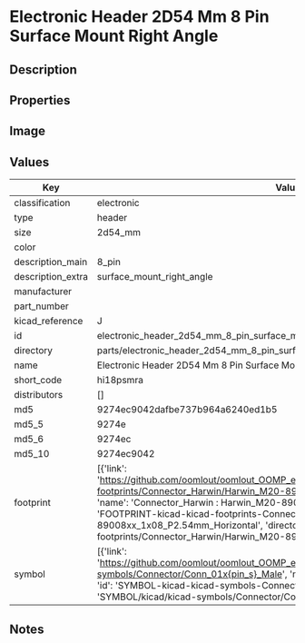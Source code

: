 # Electronic Header 2D54 Mm 8 Pin Surface Mount Right Angle

## Description

## Properties


## Image


## Values

| Key | Value |
| --- | --- |
| classification | electronic |
| type | header |
| size | 2d54_mm |
| color |  |
| description_main | 8_pin |
| description_extra | surface_mount_right_angle |
| manufacturer |  |
| part_number |  |
| kicad_reference | J |
| id | electronic_header_2d54_mm_8_pin_surface_mount_right_angle |
| directory | parts/electronic_header_2d54_mm_8_pin_surface_mount_right_angle |
| name | Electronic Header 2D54 Mm 8 Pin Surface Mount Right Angle |
| short_code | hi18psmra |
| distributors | [] |
| md5 | 9274ec9042dafbe737b964a6240ed1b5 |
| md5_5 | 9274e |
| md5_6 | 9274ec |
| md5_10 | 9274ec9042 |
| footprint | [{'link': 'https://github.com/oomlout/oomlout_OOMP_eda_V2/tree/main/FOOTPRINT/kicad/kicad-footprints/Connector_Harwin/Harwin_M20-89008xx_1x08_P2.54mm_Horizontal', 'name': 'Connector_Harwin : Harwin_M20-89008xx_1x08_P2.54mm_Horizontal', 'id': 'FOOTPRINT-kicad-kicad-footprints-Connector_Harwin-Harwin_M20-89008xx_1x08_P2.54mm_Horizontal', 'directory': 'FOOTPRINT/kicad/kicad-footprints/Connector_Harwin/Harwin_M20-89008xx_1x08_P2.54mm_Horizontal/'}] |
| symbol | [{'link': 'https://github.com/oomlout/oomlout_OOMP_eda_V2/tree/main/SYMBOL/kicad/kicad-symbols/Connector/Conn_01x{pin_s}_Male', 'name': 'Connector : Conn_01x08_Male', 'id': 'SYMBOL-kicad-kicad-symbols-Connector-Conn_01x08_Male', 'directory': 'SYMBOL/kicad/kicad-symbols/Connector/Conn_01x08_Male/'}] |

## Notes

